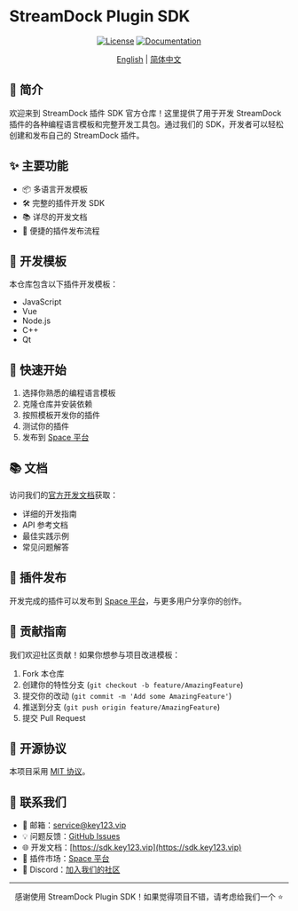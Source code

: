 # StreamDock Plugin SDK

<div align="center">

[![License](https://img.shields.io/badge/license-MIT-blue.svg)](LICENSE)
[![Documentation](https://img.shields.io/badge/docs-sdk.key123.vip-brightgreen.svg)](https://sdk.key123.vip)

[English](./README.md) | [简体中文](./README.zh-CN.md)

</div>

## 🚀 简介

欢迎来到 StreamDock 插件 SDK 官方仓库！这里提供了用于开发 StreamDock 插件的各种编程语言模板和完整开发工具包。通过我们的 SDK，开发者可以轻松创建和发布自己的 StreamDock 插件。

## ✨ 主要功能

- 📦 多语言开发模板
- 🛠️ 完整的插件开发 SDK
- 📚 详尽的开发文档
- 🔌 便捷的插件发布流程

## 📂 开发模板

本仓库包含以下插件开发模板：

- JavaScript
- Vue
- Node.js
- C++
- Qt

## 🔨 快速开始

1. 选择你熟悉的编程语言模板
2. 克隆仓库并安装依赖
3. 按照模板开发你的插件
4. 测试你的插件
5. 发布到 [Space 平台](https://space.key123.vip/)

## 📚 文档

访问我们的[官方开发文档](https://sdk.key123.vip/)获取：

- 详细的开发指南
- API 参考文档
- 最佳实践示例
- 常见问题解答

## 🎯 插件发布

开发完成的插件可以发布到 [Space 平台](https://space.key123.vip/)，与更多用户分享你的创作。

## 🤝 贡献指南

我们欢迎社区贡献！如果你想参与项目改进模板：

1. Fork 本仓库
2. 创建你的特性分支 (`git checkout -b feature/AmazingFeature`)
3. 提交你的改动 (`git commit -m 'Add some AmazingFeature'`)
4. 推送到分支 (`git push origin feature/AmazingFeature`)
5. 提交 Pull Request

## 📄 开源协议

本项目采用 [MIT 协议](LICENSE)。

## 📮 联系我们

- 📧 邮箱：service@key123.vip
- 💡 问题反馈：[GitHub Issues](https://github.com/MiraboxSpace/StreamDock-Plugin-SDK/issues)
- 🌐 开发文档：[https://sdk.key123.vip](https://sdk.key123.vip)
- 🏪 插件市场：[Space 平台](https://space.key123.vip/)
- 💬 Discord：[加入我们的社区](https://discord.gg/WvCkKRGavX)

---

<div align="center">

感谢使用 StreamDock Plugin SDK！如果觉得项目不错，请考虑给我们一个 ⭐️

</div>
